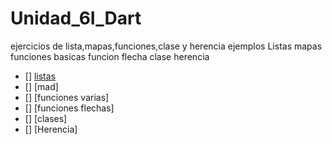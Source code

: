 # Unidad_6I_Dart
ejercicios de lista,mapas,funciones,clase y herencia ejemplos Listas mapas funciones basicas funcion flecha clase herencia
- [] [listas](https://dartpad.dev//bee0df78fc759373054581c595df3503)
- [] [mad]
- [] [funciones varias]
- [] [funciones flechas]
- [] [clases]
- [] [Herencia] 
